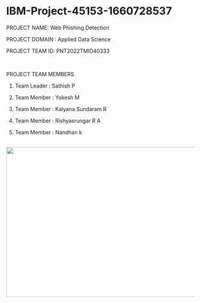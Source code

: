 # IBM-Project-45153-1660728537

PROJECT NAME:  Web Phishing Detection

PROJECT DOMAIN : Applied Data Science

PROJECT TEAM ID: PNT2022TMID40333

<br>

PROJECT TEAM MEMBERS

1. Team Leader :  Sathish P

2. Team Member :  Yokesh M

3. Team Member :  Kalyana Sundaram R

4. Team Member :  Rishyasrungar R A

5. Team Member :  Nandhan k

<br>

<img src="https://user-images.githubusercontent.com/104139252/202779467-470a3ef9-af62-4385-8d51-96be4512e62a.jpg" width="800" height="400"/>
